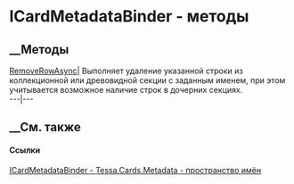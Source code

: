 # ICardMetadataBinder - методы
##  __Методы
[RemoveRowAsync](M_Tessa_Cards_Metadata_ICardMetadataBinder_RemoveRowAsync.htm)|
Выполняет удаление указанной строки из коллекционной или древовидной секции с
заданным именем, при этом учитывается возможное наличие строк в дочерних
секциях.  
---|---  
## __См. также
#### Ссылки
[ICardMetadataBinder - ](T_Tessa_Cards_Metadata_ICardMetadataBinder.htm)
[Tessa.Cards.Metadata - пространство имён](N_Tessa_Cards_Metadata.htm)
